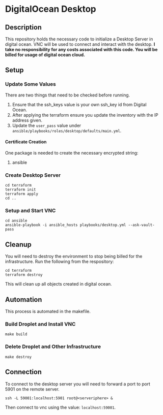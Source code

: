 # DigitalOcean Desktop
## Description
This repository holds the necessary code to initialize a Desktop Server in digital ocean. VNC will be used to connect and interact with the desktop. **I take no responsibility for any costs associated with this code. You will be billed for usage of digital ocean cloud.**
## Setup
### Update Some Values
There are two things that need to be checked before running.
1. Ensure that the ssh_keys value is your own ssh_key id from Digital Ocean.
2. After applying the terraform ensure you update the inventory with the IP address given.
3. Update the `user_pass` value under `ansible/playbooks/roles/desktop/defaults/main.yml`.
#### Certificate Creation
One package is needed to create the necessary encrypted string:
1. ansible
### Create Desktop Server
```
cd terraform
terraform init 
terraform apply
cd ..
```
### Setup and Start VNC
```
cd ansible
ansible-playbook -i ansible_hosts playbooks/desktop.yml --ask-vault-pass
```
## Cleanup
You will need to destroy the environment to stop being billed for the infrastructure. Run the following from the respository:
```
cd terraform
terraform destroy
```
This will clean up all objects created in digital ocean.
## Automation
This process is automated in the makefile.
### Build Droplet and Install VNC
`make build`
### Delete Droplet and Other Infrastructure
`make destroy`
## Connection
To connect to the desktop server you will need to forward a port to port 5901 on the remote server.  
```
ssh -L 59001:localhost:5901 root@<serveriphere> &
```  
Then connect to vnc using the value: `localhost:59001`.